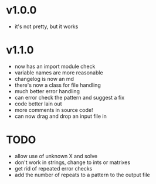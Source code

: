 # v1.0.0
- it's not pretty, but it works

# v1.1.0
- now has an import module check
- variable names are more reasonable
- changelog is now an md
- there's now a class for file handling
- much better error handling
- can error check the pattern and suggest a fix
- code better lain out
- more comments in source code!
- can now drag and drop an input file in

# TODO
- allow use of unknown X and solve
- don't work in strings, change to ints or matrixes
- get rid of repeated error checks
- add the number of repeats to a pattern to the output file